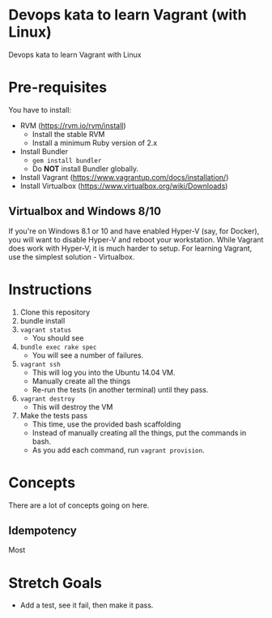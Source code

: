 # Devops kata to learn Vagrant (with Linux)

Devops kata to learn Vagrant with Linux

# Pre-requisites

You have to install:

* RVM (https://rvm.io/rvm/install)
    * Install the stable RVM
    * Install a minimum Ruby version of 2.x
* Install Bundler
    * `gem install bundler`
    * Do **NOT** install Bundler globally.
* Install Vagrant (https://www.vagrantup.com/docs/installation/)
* Install Virtualbox (https://www.virtualbox.org/wiki/Downloads)

## Virtualbox and Windows 8/10

If you're on Windows 8.1 or 10 and have enabled Hyper-V (say, for Docker), you
will want to disable Hyper-V and reboot your workstation. While Vagrant does
work with Hyper-V, it is much harder to setup. For learning Vagrant, use the
simplest solution - Virtualbox.

# Instructions

1. Clone this repository
1. bundle install
1. `vagrant status`
    * You should see 
1. `bundle exec rake spec`
    * You will see a number of failures.
1. `vagrant ssh`
    * This will log you into the Ubuntu 14.04 VM.
    * Manually create all the things
    * Re-run the tests (in another terminal) until they pass.
1. `vagrant destroy`
    * This will destroy the VM
1. Make the tests pass
    * This time, use the provided bash scaffolding
    * Instead of manually creating all the things, put the commands in bash.
    * As you add each command, run `vagrant provision`.

# Concepts

There are a lot of concepts going on here.
  
## Idempotency

Most 

# Stretch Goals

* Add a test, see it fail, then make it pass.

